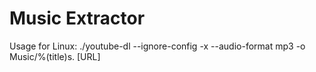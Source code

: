 # Music Extractor

Usage for Linux: ./youtube-dl --ignore-config -x --audio-format mp3 -o Music/%(title)s. [URL]


